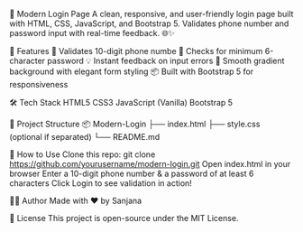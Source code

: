 
🔐 Modern Login Page
A clean, responsive, and user-friendly login page built with HTML, CSS, JavaScript, and Bootstrap 5. Validates phone number and password input with real-time feedback. 🌐✨

🚀 Features
📱 Validates 10-digit phone numbe
🔑 Checks for minimum 6-character password
💡 Instant feedback on input errors
🎨 Smooth gradient background with elegant form styling
📦 Built with Bootstrap 5 for responsiveness

🛠️ Tech Stack
HTML5
CSS3
JavaScript (Vanilla)
Bootstrap 5

📁 Project Structure
📦 Modern-Login
├── index.html
├── style.css (optional if separated)
└── README.md

📌 How to Use
Clone this repo:
git clone https://github.com/yourusername/modern-login.git
Open index.html in your browser
Enter a 10-digit phone number & a password of at least 6 characters
Click Login to see validation in action!

🙋‍♀️ Author
Made with ❤️ by Sanjana

📜 License
This project is open-source under the MIT License.

